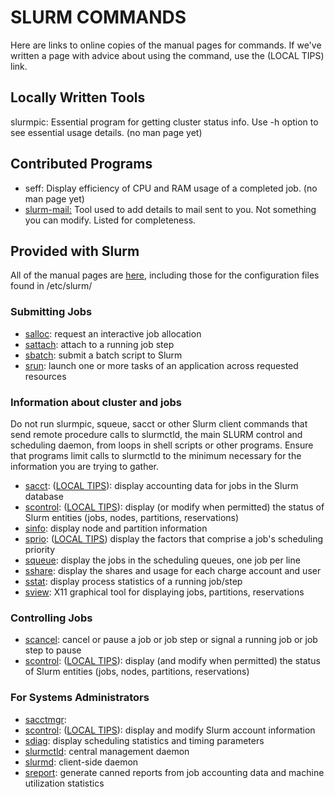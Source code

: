 # SLURM COMMANDS
Here are links to online copies of the manual pages for commands. If we've
written a page with advice about using the command, use the (LOCAL TIPS) link.

## Locally Written Tools
slurmpic: Essential program for getting cluster status info. Use -h option to see essential usage details. (no man page yet)

## Contributed Programs
* seff: Display efficiency of CPU and RAM usage of a completed job. (no man page yet)
* [slurm-mail:](https://github.com/neilmunday/slurm-mail) Tool used to add details to mail sent to you. Not something you can modify. Listed for completeness.
 
## Provided with Slurm

All of the manual pages are [here](https://slurm.schedmd.com/archive/slurm-22.05.9/man_index.html), including those for the configuration files found in /etc/slurm/

### Submitting Jobs
* [salloc](https://slurm.schedmd.com/archive/slurm-22.05.9/salloc.html): request an interactive job allocation
* [sattach](https://slurm.schedmd.com/archive/slurm-22.05.9/sattach.html): attach to a running job step
* [sbatch](https://slurm.schedmd.com/archive/slurm-22.05.9/sbatch.html): submit a batch script to Slurm
* [srun](https://slurm.schedmd.com/archive/slurm-22.05.9/srun.html): launch one or more tasks of an application across requested resources

### Information about cluster and jobs
Do not run slurmpic, squeue, sacct or other Slurm client commands that send remote procedure calls to slurmctld, the main SLURM control and scheduling daemon, from loops in shell scripts or other programs. Ensure that programs limit calls to slurmctld to the minimum necessary for the information you are trying to gather.

* [sacct](https://slurm.schedmd.com/archive/slurm-22.05.9/sacct.html): ([LOCAL TIPS](tips-sacct.md)): display accounting data for jobs in the Slurm database
* [scontrol](https://slurm.schedmd.com/archive/slurm-22.05.9/scontrol.html): ([LOCAL TIPS](tips-scontrol.md)): display (or modify when permitted) the status of Slurm entities (jobs, nodes, partitions, reservations)
* [sinfo](https://slurm.schedmd.com/archive/slurm-22.05.9/sinfo.html): display node and partition information
* [sprio](https://slurm.schedmd.com/archive/slurm-22.05.9/sprio.html): ([LOCAL TIPS](whenstart.md/#priority)) display the factors that comprise a job's scheduling priority
* [squeue](https://slurm.schedmd.com/archive/slurm-22.05.9/squeue.html): display the jobs in the scheduling queues, one job per line
* [sshare](https://slurm.schedmd.com/archive/slurm-22.05.9/sshare.html): display the shares and usage for each charge account and user
* [sstat](https://slurm.schedmd.com/archive/slurm-22.05.9/sstat.html): display process statistics of a running job/step
* [sview](https://slurm.schedmd.com/archive/slurm-22.05.9/sview.html): X11 graphical tool for displaying jobs, partitions, reservations


### Controlling Jobs
* [scancel](https://slurm.schedmd.com/archive/slurm-22.05.9/scancel.html): cancel or pause a job or job step or signal a running job or job step to pause
* [scontrol](https://slurm.schedmd.com/archive/slurm-22.05.9/scontrol.html): ([LOCAL TIPS](tips-scontrol.md)): display (and modify when permitted) the status of Slurm entities (jobs, nodes, partitions, reservations)

### For Systems Administrators
* [sacctmgr](https://slurm.schedmd.com/archive/slurm-22.05.9/sacct.html):
* [scontrol](https://slurm.schedmd.com/archive/slurm-22.05.9/scontrol.html): ([LOCAL TIPS](tips-sacctmgr.md)): display and modify Slurm account information
* [sdiag](https://slurm.schedmd.com/archive/slurm-22.05.9/sdiag.html): display scheduling statistics and timing parameters
* [slurmctld](https://slurm.schedmd.com/archive/slurm-22.05.9/slurmctld.html): central management daemon
* [slurmd](https://slurm.schedmd.com/archive/slurm-22.05.9/slurmd.html): client-side daemon
* [sreport](https://slurm.schedmd.com/archive/slurm-22.05.9/sreport.html): generate canned reports from job accounting data and machine utilization statistics


